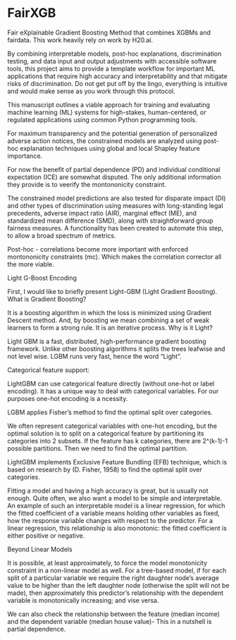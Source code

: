 # FairXGB
Fair eXplainable Gradient Boosting Method that combines XGBMs and fairdata. This work heavily rely on work by H20.ai. 

By combining interpretable models, post-hoc explanations, discrimination testing, and data input and output adjustments with accessible software tools, this project aims to provide a template workflow for important ML applications that require high accuracy and interpretability and that mitigate risks of discrimination. Do not get put off by the lingo, everything is intuitive and would make sense as you work through this protocol. 

This manuscript outlines a viable approach for training and evaluating machine learning (ML) systems for high-stakes, human-centered, or regulated applications using common Python programming tools.

For maximum transparency and the potential generation of personalized adverse action notices, the constrained models are analyzed using post-hoc explanation techniques using global and local Shapley feature importance.

For now the benefit of partial dependence (PD) and individual conditional expectation (ICE) are somewhat disputed. The only additional information they provide is to veerify the montononicity constraint.

The constrained model predictions are also tested for disparate impact (DI) and other types of discrimination using measures with long-standing legal precedents, adverse impact ratio (AIR), marginal effect (ME), and standardized mean difference (SMD), along with straightforward group fairness measures. A functionality has been created to automate this step, to allow a broad spectrum of metrics. 

Post-hoc - correlations become more important with enforced montononicity constraints (mc). Which makes the correlation corrector all the more viable. 



Light G-Boost Encoding

First, I would like to briefly present Light-GBM (Light Gradient Boosting).
What is Gradient Boosting?

It is a boosting algorithm in which the loss is minimized using Gradient Descent method. And, by boosting we mean combining a set of weak learners to form a strong rule. It is an iterative process.
Why is it Light?

Light GBM is a fast, distributed, high-performance gradient boosting framework. Unlike other boosting algorithms it splits the trees leafwise and not level wise. LGBM runs very fast, hence the word “Light”.


Categorical feature support:

LightGBM can use categorical feature directly (without one-hot or label encoding). It has a unique way to deal with categorical variables. For our purposes one-hot encoding is a ncessity.

LGBM applies Fisher’s method to find the optimal split over categories.

We often represent categorical variables with one-hot encoding, but the optimal solution is to split on a categorical feature by partitioning its categories into 2 subsets.
If the feature has k categories, there are 2^(k-1)-1 possible partitions. Then we need to find the optimal partition.

LightGBM implements Exclusive Feature Bundling (EFB) technique, which is based on research by (D. Fisher, 1958) to find the optimal split over categories.

Fitting a model and having a high accuracy is great, but is usually not enough. Quite often, we also want a model to be simple and interpretable. An example of such an interpretable model is a linear regression, for which the fitted coefficient of a variable means holding other variables as fixed, how the response variable changes with respect to the predictor. For a linear regression, this relationship is also monotonic: the fitted coefficient is either positive or negative.

Beyond Linear Models

It is possible, at least approximately, to force the model monotonicity constraint in a non-linear model as well. For a tree-based model, if for each split of a particular variable we require the right daughter node’s average value to be higher than the left daughter node (otherwise the split will not be made), then approximately this predictor’s relationship with the dependent variable is monotonically increasing; and vise versa.


We can also check the relationship between the feature (median income) and the dependent variable (median house value)- This in a nutshell is partial dependence. 



